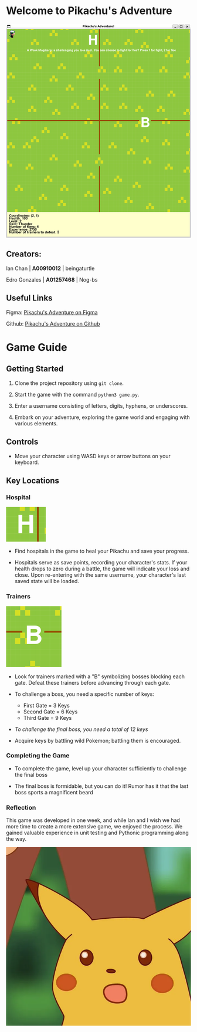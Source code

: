 # Welcome to Pikachu's Adventure

![Game](game.png)

## Creators:

Ian Chan | **A00910012** | beingaturtle 

Edro Gonzales | **A01257468** | Nog-bs

## Useful Links

Figma: [Pikachu's Adventure on Figma](https://www.figma.com/file/VlCe4eIoylEsFdCJ6FpZ5H/1510%3A-Pikachu's-Adventure?type=whiteboard&node-id=0%3A1&t=5DEfG8wT9XRF36HS-1)

Github: [Pikachu's Adventure on Github](https://github.com/beingaturtle/pikachus_adventure)

# Game Guide

## Getting Started

1. Clone the project repository using `git clone`.

2. Start the game with the command `python3 game.py`.

3. Enter a username consisting of letters, digits, hyphens, or underscores.

4. Embark on your adventure, exploring the game world and engaging with various elements.

## Controls

- Move your character using WASD keys or arrow buttons on your keyboard.

## Key Locations

### Hospital

![Hospital](hospital_sample.png)

- Find hospitals in the game to heal your Pikachu and save your progress.

- Hospitals serve as save points, recording your character's stats. If your health drops to zero during a battle, the game will indicate your loss and close. Upon re-entering with the same username, your character's last saved state will be loaded.

### Trainers

![bosses.png](bosses.png)

- Look for trainers marked with a "B" symbolizing bosses blocking each gate. Defeat these trainers before advancing through each gate.

- To challenge a boss, you need a specific number of keys:
  - First Gate = 3 Keys
  - Second Gate = 6 Keys
  - Third Gate = 9 Keys

- *To challenge the final boss, you need a total of 12 keys*

- Acquire keys by battling wild Pokemon; battling them is encouraged.

### Completing the Game

- To complete the game, level up your character sufficiently to challenge the final boss

- The final boss is formidable, but you can do it! Rumor has it that the last boss sports a magnificent beard

### Reflection

This game was developed in one week, and while Ian and I wish we had more time to create a more extensive game, we enjoyed the process. We gained valuable experience in unit testing and Pythonic programming along the way.

![Pikachu Surprise Face](pikachu_face.png)